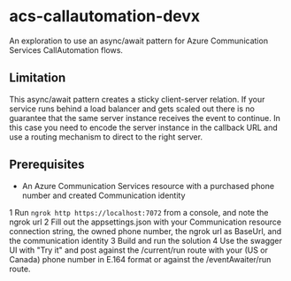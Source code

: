 # acs-callautomation-devx

An exploration to use an async/await pattern for Azure Communication Services CallAutomation flows.

## Limitation

This async/await pattern creates a sticky client-server relation. If your service runs behind a load balancer and gets scaled out there is no guarantee that the same server instance receives the event to continue. In this case you need to encode the server instance in the callback URL and use a routing mechanism to direct to the right server.

## Prerequisites
- An Azure Communication Services resource with a purchased phone number and created Communication identity

1 Run `ngrok http https://localhost:7072` from a console, and note the ngrok url
2 Fill out the appsettings.json with your Communication resource connection string, the owned phone number, the ngrok url as BaseUrl, and the communication identity
3 Build and run the solution
4 Use the swagger UI with "Try it" and post against the /current/run route with your (US or Canada) phone number in E.164 format or against the /eventAwaiter/run route.